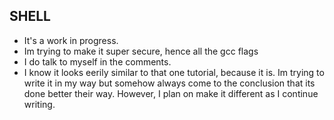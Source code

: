 ## SHELL

* It's a work in progress.
* Im trying to make it super secure, hence all the gcc flags
* I do talk to myself in the comments.
* I know it looks eerily similar to that one tutorial, because it is. Im trying to write it in my way but somehow always come to the conclusion that its done better their way. However, I plan on make it different as I continue writing.
